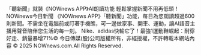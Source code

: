 「聽新聞」就裝《NOWnews APP》AI朗讀功能 輕鬆掌握新聞不用再低頭！
NOWnews今日新聞
                            《NOWnews APP》「聽新聞」功能，每日為您朗讀超過600則新聞。不需坐在電腦前或盯著手機瞧，可一邊做家事、開車、運動，讓AI語音主播用聲音陪伴您生活的每一刻。
                        Nike、adidas快輸它了！最強1運動鞋崛起：耐穿好走、銷量暴增71%© 今日傳媒(股)公司版權所有，非經授權，不許轉載本網站內容 © 2025 NOWnews.com.All Rights Reserved.
